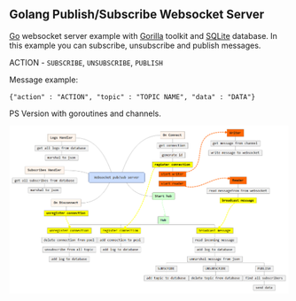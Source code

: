 ##	Golang Publish/Subscribe Websocket Server

[Go](https://golang.org/) websocket server example with [Gorilla](http://www.gorillatoolkit.org/) toolkit and [SQLite](https://www.sqlite.org/) database.
In this example you can subscribe, unsubscribe and publish messages.

ACTION - `SUBSCRIBE`, `UNSUBSCRIBE`, `PUBLISH`

Message example:
```
{"action" : "ACTION", "topic" : "TOPIC NAME", "data" : "DATA"}
```

PS Version with goroutines and channels.

![Mind](/mind.png?raw=true "Mind")